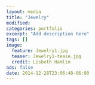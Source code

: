 ```yaml
---
layout: media
title: "Jewelry"
modified:
categories: portfolio
excerpt: "Add description here"
tags: []
image:
  feature: Jewelry1.jpg
  teaser: Jewelry1-tease.jpg
  credit: Lisbeth Hamlin
ads: false
date: 2014-12-28T23:06:40-06:00
---
```


